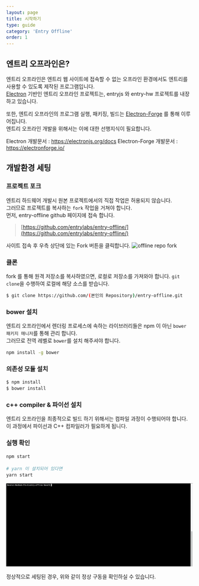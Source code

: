 ```yaml
---
layout: page
title: 시작하기
type: guide
category: 'Entry Offline'
order: 1
---
```


## 엔트리 오프라인은?

엔트리 오프라인은 엔트리 웹 사이트에 접속할 수 없는 오프라인 환경에서도 엔트리를 사용할 수 있도록 제작된 프로그램입니다.  
[Electron](https://electronjs.org/) 기반인 엔트리 오프라인 프로젝트는, entryjs 와 entry-hw 프로젝트를 내장하고 있습니다.

또한, 엔트리 오프라인의 프로그램 실행, 패키징, 빌드는 [Electron-Forge](https://github.com/electron-userland/electron-forge) 를 통해 이루어집니다.  
엔트리 오프라인 개발을 위해서는 이에 대한 선행지식이 필요합니다. 

Electron 개발문서 : https://electronjs.org/docs
Electron-Forge 개발문서 : https://electronforge.io/

## 개발환경 세팅

### 프로젝트 포크

엔트리 하드웨어 개발시 원본 프로젝트에서의 직접 작업은 허용되지 않습니다.  
그러므로 프로젝트를 복사하는 `fork` 작업을 거쳐야 합니다.  
먼저, entry-offline github 페이지에 접속 합니다.

> [https://github.com/entrylabs/entry-offline/](https://github.com/entrylabs/entry-offline/)

사이트 접속 후 우측 상단에 있는 Fork 버튼을 클릭합니다.
![offline repo fork](/docs/images/entry_offline/offline_01.png)

### 클론

fork 를 통해 원격 저장소를 복사하였으면, 로컬로 저장소를 가져와야 합니다. `git clone`을 수행하여 로컬에 해당 소스를 받습니다.
``` bash
$ git clone https://github.com/(본인의 Repository)/entry-offline.git
```

### bower 설치

엔트리 오프라인에서 렌더링 프로세스에 속하는 라이브러리들은 npm 이 아닌 `bower 패키지 매니저`를 통해 관리 합니다.  
그러므로 전역 레벨로 `bower`를 설치 해주셔야 합니다.

```bash
npm install -g bower
```

### 의존성 모듈 설치

``` bash
$ npm install
$ bower install
```

### c++ compiler & 파이선 설치

엔트리 오프라인을 최종적으로 빌드 하기 위해서는 컴파일 과정이 수행되어야 합니다.  
이 과정에서 파이선과 C++ 컴파일러가 필요하게 됩니다.

### 실행 확인
```bash
npm start

# yarn 이 설치되어 있다면
yarn start
```

![실행화면](../../images/entry_offline/2017-12-21_18_19_51.gif)

정상적으로 세팅된 경우, 위와 같이 정상 구동을 확인하실 수 있습니다.
